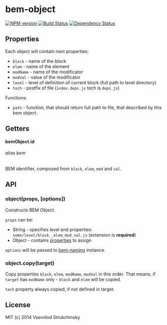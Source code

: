 # bem-object

[![NPM version][npm-image]][npm-url] [![Build Status][travis-image]][travis-url] [![Dependency Status][depstat-image]][depstat-url]

## Properties

Each object will contain next properties:

 * `block` - name of the block
 * `elem` - name of the element
 * `modName` - name of the modificator
 * `modVal` - value of the modificator
 * `level` - level of definition of current block (full path to level directory)
 * `tech` - postfix of file (`index.deps.js` tech is `deps.js`)

Functions:

 * `path` - function, that should return full path to file, that described by this bem object.

## Getters

#### bemObject.id
###### alias bem

BEM identifier, composed from `block`, `elem`, `mod` and `val`.

## API

### object(props, [options])

Constructs BEM Object.

`props` can be:

 * String - specifies level and properties: `some/level/block__elem_mod_val.js` (extension is __required__)
 * Object - contains [properties](#properties) to assign

`options` will be passed to [bem-naming](https://github.com/bem/bem-naming) instance.

### object.copy(target)

Copy properties `block`, `elem`, `modName`, `modVal` in this order. That means, if `target` has `modName` only - `block` and `elem` will be copied.

`tech` property always copied, if not defined in target.

## License

MIT (c) 2014 Vsevolod Strukchinsky

[npm-url]: https://npmjs.org/package/bem-object
[npm-image]: http://img.shields.io/npm/v/bem-object.svg?style=flat

[travis-url]: http://travis-ci.org/getbem/bem-object
[travis-image]: http://img.shields.io/travis/getbem/bem-object.svg?branch=master&style=flat

[depstat-url]: http://david-dm.org/getbem/bem-object
[depstat-image]: http://img.shields.io/david/getbem/bem-object.svg?style=flat

[coveralls-url]: https://coveralls.io/r/getbem/bem-object
[coveralls-image]: http://img.shields.io/coveralls/getbem/bem-object.svg?style=flat
